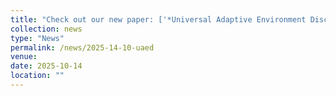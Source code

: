 ```yaml
---
title: "Check out our new paper: ['*Universal Adaptive Environment Discovery*'](https://arxiv.org/pdf/2510.12547)!"
collection: news
type: "News"
permalink: /news/2025-14-10-uaed
venue: 
date: 2025-10-14
location: ""
---
```

